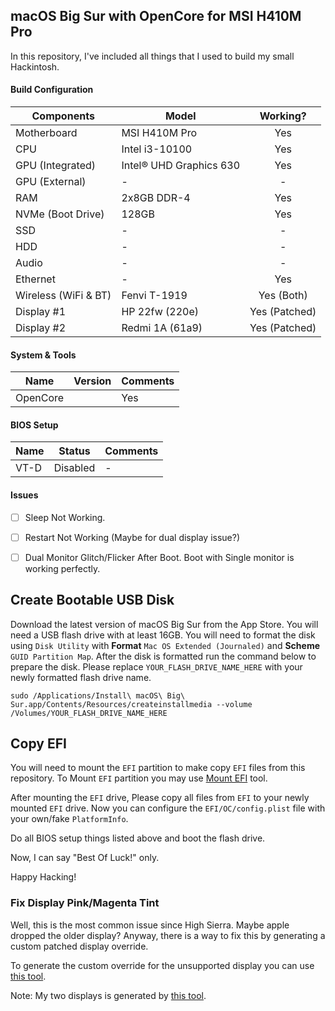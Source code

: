 ## macOS Big Sur with OpenCore for MSI H410M Pro

In this repository, I've included all things that I used to build my small Hackintosh.

#### Build Configuration
| Components           | Model                   | Working?      |
| -------------------- | ----------------------- | :-----------: |
| Motherboard          | MSI H410M Pro           | Yes           |
| CPU                  | Intel i3-10100          | Yes           |
| GPU (Integrated)     | Intel® UHD Graphics 630 | Yes           |
| GPU (External)       | -                       | -             |
| RAM                  | 2x8GB DDR-4             | Yes           |
| NVMe (Boot Drive)    | 128GB                   | Yes           |
| SSD                  | -                       | -             |
| HDD                  | -                       | -             |
| Audio                | -                       | -             |
| Ethernet             | -                       | Yes           |
| Wireless (WiFi & BT) | Fenvi T-1919            | Yes (Both)    |
| Display #1           | HP 22fw (220e)          | Yes (Patched) |
| Display #2           | Redmi 1A (61a9)         | Yes (Patched) |


#### System & Tools
| Name             | Version                | Comments     |
| ---------------- | ---------------------- | ------------ |
| OpenCore         |                        | Yes          |


#### BIOS Setup
| Name             | Status                 | Comments     |
| ---------------- | ---------------------- | ------------ |
| VT-D             | Disabled               | -            |

#### Issues
- [ ] Sleep Not Working.
- [ ] Restart Not Working (Maybe for dual display issue?)
- [ ] Dual Monitor Glitch/Flicker After Boot. Boot with Single monitor is working perfectly.


## Create Bootable USB Disk
Download the latest version of macOS Big Sur from the App Store. You will need a USB flash drive with at least 16GB. You will need to format the disk using `Disk Utility` with **Format** `Mac OS Extended (Journaled)` and **Scheme** `GUID Partition Map`. After the disk is formatted run the command below to prepare the disk. Please replace `YOUR_FLASH_DRIVE_NAME_HERE` with your newly formatted flash drive name.

````
sudo /Applications/Install\ macOS\ Big\ Sur.app/Contents/Resources/createinstallmedia --volume /Volumes/YOUR_FLASH_DRIVE_NAME_HERE
````

## Copy EFI
You will need to mount the `EFI` partition to make copy `EFI` files from this repository. To Mount `EFI` partition you may use [Mount EFI](https://github.com/corpnewt/MountEFI) tool.

After mounting the `EFI` drive, Please copy all files from `EFI` to your newly mounted `EFI` drive. Now you can configure the `EFI/OC/config.plist` file with your own/fake `PlatformInfo`.

Do all BIOS setup things listed above and boot the flash drive.


Now, I can say "Best Of Luck!" only.


Happy Hacking!


### Fix Display Pink/Magenta Tint
Well, this is the most common issue since High Sierra. Maybe apple dropped the older display? Anyway, there is a way to fix this by generating a custom patched display override.

To generate the custom override for the unsupported display you can use [this tool](https://github.com/mbruggmann/osx-edid-overrides).

Note: My two displays is generated by [this tool](https://gist.github.com/adaugherity/7435890).
